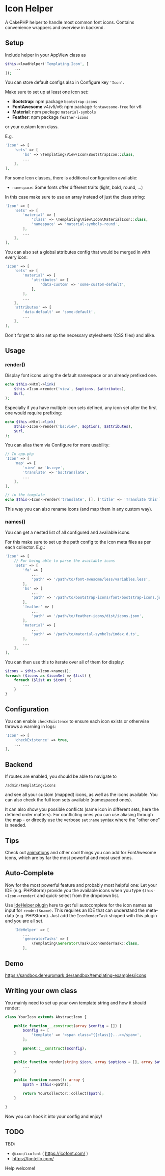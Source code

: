 # Icon Helper

A CakePHP helper to handle most common font icons. Contains convenience wrappers and overview in backend.

## Setup
Include helper in your AppView class as
```php
$this->loadHelper('Templating.Icon', [
    ...
]);
```

You can store default configs also in Configure key `'Icon'`.

Make sure to set up at least one icon set:
- **Bootstrap**: npm package `bootstrap-icons`
- **FontAwesome** v4/v5/v6: npm package `fontawesome-free` for v6
- **Material**: npm package `material-symbols`
- **Feather**: npm package `feather-icons`

or your custom Icon class.

E.g.
```php
'Icon' => [
    'sets' => [
        'bs' => \Templating\View\Icon\BootstrapIcon::class,
        ...
    ],
],
```

For some Icon classes, there is additional configuration available:
- `namespace`: Some fonts offer different traits (light, bold, round, ...)

In this case make sure to use an array instead of just the class string:
```php
'Icon' => [
    'sets' => [
        'material' => [
            'class' => \Templating\View\Icon\MaterialIcon::class,
            'namespace' => 'material-symbols-round',
        ],
        ...
    ],
],
```

You can also set a global attributes config that would be merged in with every icon:
```php
'Icon' => [
    'sets' => [
        'material' => [
            'attributes' => [
                'data-custom' => 'some-custom-default',
            ],
        ],
        ...
    ],
    'attributes' => [
        'data-default' => 'some-default',
        ...
    ],
],
```

Don't forget to also set up the necessary stylesheets (CSS files) and alike.

## Usage

### render()
Display font icons using the default namespace or an already prefixed one.
```php
echo $this->Html->link(
    $this->Icon->render('view', $options, $attributes),
    $url,
);
```

Especially if you have multiple icon sets defined, any icon set after the first one would require prefixing:
```php
echo $this->Html->link(
    $this->Icon->render('bs:view', $options, $attributes),
    $url,
);
```

You can alias them via Configure for more usability:
```php
// In app.php
'Icon' => [
    'map' => [
        'view' => 'bs:eye',
        'translate' => 'bs:translate',
        ...
    ],
],

// in the template
echo $this->Icon->render('translate', [], ['title' => 'Translate this']);
```
This way you can also rename icons (and map them in any custom way).

### names()
You can get a nested list of all configured and available icons.

For this make sure to set up the path config to the icon meta files as per each collector.
E.g.:
```php
'Icon' => [
    // For being able to parse the available icons
    'sets' => [
        'fa' => [
            ...
            'path' => '/path/to/font-awesome/less/variables.less',
        ],
        'bs' => [
            ...
            'path' => '/path/to/bootstrap-icons/font/bootstrap-icons.json',
        ],
        'feather' => [
            ...
            'path' => '/path/to/feather-icons/dist/icons.json',
        ],
        'material' => [
            ...
            'path' => '/path/to/material-symbols/index.d.ts',
        ],
        ...
    ],
],
```

You can then use this to iterate over all of them for display:
```php
$icons = $this->Icon->names();
foreach ($icons as $iconSet => $list) {
    foreach ($list as $icon) {
        ...
    }
}
```

## Configuration

You can enable `checkExistence` to ensure each icon exists or otherwise throws a warning in logs:
```php
'Icon' => [
    'checkExistence' => true,
    ...
],
```

## Backend
If routes are enabled, you should be able to navigate to
```
/admin/templating/icons
```
and see all your custom (mapped) icons, as well as the icons available.
You can also check the full icon sets available (namespaced ones).

It can also show you possible conflicts (same icon in different sets, here the defined order matters).
For conflicting ones you can use aliasing through the map - or directly use the verbose `set:name` syntax where the "other one" is needed.

## Tips

Check out [animations](https://fontawesome.com/docs/web/style/animate) and
other cool things you can add for FontAwesome icons, which are by far the
most powerful and most used ones.

## Auto-Complete
Now for the most powerful feature and probably most helpful one:
Let your IDE (e.g. PHPStorm) provide you the available icons when you type `$this->Icon->render(` and quick-select from the dropdown list.

Use [IdeHelper plugin](https://github.com/dereuromark/cakephp-ide-helper/) here to get full autocomplete for the icon names as input for `render($name)`.
This requires an IDE that can understand the meta-data (e.g. PHPStorm).
Just add the `IconRenderTask` shipped with this plugin and you are all set.

```php
    'IdeHelper' => [
        ...
        'generatorTasks' => [
            \Templating\Generator\Task\IconRenderTask::class,
        ],
```

## Demo
https://sandbox.dereuromark.de/sandbox/templating-examples/icons

## Writing your own class
You mainly need to set up your own template string and how it should render:
```php
class YourIcon extends AbstractIcon {

	public function __construct(array $config = []) {
		$config += [
			'template' => '<span class="{{class}}...></span>',
		];

		parent::__construct($config);
	}

	public function render(string $icon, array $options = [], array $attributes = []): HtmlStringable {
	    ...
	}

	public function names(): array {
		$path = $this->path();

		return YourCollector::collect($path);
	}

}
```
Now you can hook it into your config and enjoy!

## TODO
TBD:
- `@icon/icofont` ( https://icofont.com/ )
- https://fontello.com/

Help welcome!
